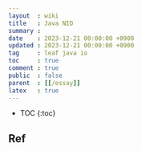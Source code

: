 ```yaml
---
layout  : wiki
title   : Java NIO
summary : 
date    : 2023-12-21 00:00:00 +0900
updated : 2023-12-21 00:00:00 +0900
tag     : leaf java io
toc     : true
comment : true
public  : false
parent  : [[/essay]]
latex   : true
---
```

* TOC
{:toc}


## Ref